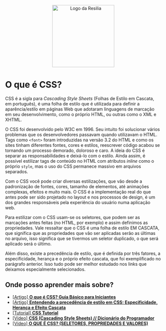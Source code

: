 <p align="center">
    <img src="./assets/images/resilia_logo.png" alt="Logo da Resilia" width="200px">
</p>

# O que é CSS? 
CSS é a sigla para _Cascading Style Sheets_ (Folhas de Estilo em Cascata, em português), é uma folha de estilo que é utilizada para definir a aparência/estilo em páginas Web que adotaram linguagens de marcação em seu desenvolvimento, como o próprio HTML, ou outras como o XML e XHTML.

O CSS foi desenvolvido pelo W3C em 1996. Seu intuito foi solucionar vários problemas que os desenvolvedores passavam quando utilizavam o HTML. Tags como `<font>` foram introduzidas na versão 3.2 do HTML e como os sites tinham diferentes fontes, cores e estilos, reescrever código acabou se tornando um processo demorado, doloroso e caro. A ideia do CSS é separar as responsabilidades e deixá-lo com o estilo. Ainda assim, é possível estilizar tags de conteúdo no HTML com atributos _inline_ como o próprio `style`, mas o uso do CSS permanece massivo em arquivos separados.

Com o CSS você pode criar diversas estilizações, que vão desde a padronização de fontes, cores, tamanho de elementos, até animações complexas, efeitos e muito mais. O CSS é a implementação real do que antes pode ser sido projetado no layout e nos processos de design, é um dos grandes responsáveis pela experiência do usuário numa aplicação web.

Para estilizar com o CSS usam-se os seletores, que podem ser as marcações antes feitas (no HTML, por exemplo) e assim definimos as propriedades. Vale ressaltar que o CSS é uma folha de estilo EM CASCATA, que significa que as propriedades que vão ser aplicadas serão as últimas no arquivo, isso significa que se tivermos um seletor duplicado, o que será aplicado será o último.

Além disso, existe a precedência de estilo, que é definida por três fatores, a especificidade, herança e o próprio efeito cascata, que foi exemplificado no parágrafo anterior. Isso tudo pode ser melhor estudado nos links que deixamos especialmente selecionados.

## Onde posso aprender mais sobre?
- [[Artigo] **O que é CSS? Guia Básico para Iniciantes**](https://www.hostinger.com.br/tutoriais/o-que-e-css-guia-basico-de-css)
- [[Artigo] **Entendendo a precedência de estilo em CSS: Especificidade, Herança e Efeito Cascata**](https://medium.com/emanuelg-blog/entendendo-a-preced%C3%AAncia-de-estilo-em-css-especificidade-heran%C3%A7a-e-efeito-cascata-a437c4929173)
- [[Tutorial] **CSS Tutorial**](https://www.w3schools.com/css/)
- [[Vídeo] **CSS (Cascading Style Sheets) // Dicionário do Programador** ](https://www.youtube.com/watch?v=229xfk3EEM8)
- [[Vídeo] **O QUE É CSS? (SELETORES, PROPRIEDADES E VALORES)**](https://www.youtube.com/watch?v=LWU2OR19ZG4&ab_channel=RafaellaBallerini)